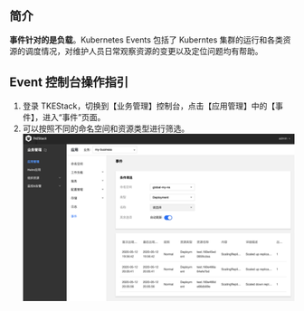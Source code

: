 ## 简介

**事件针对的是负载**。Kubernetes Events 包括了 Kuberntes 集群的运行和各类资源的调度情况，对维护人员日常观察资源的变更以及定位问题均有帮助。

## Event 控制台操作指引

1. 登录 TKEStack，切换到【业务管理】控制台，点击【应用管理】中的【事件】，进入“事件”页面。 
3. 可以按照不同的命名空间和资源类型进行筛选。
   ![](../../../../../images/事件.png)